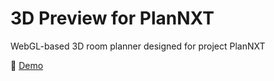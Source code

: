 # 3D Preview for PlanNXT

WebGL-based 3D room planner designed for project PlanNXT

🔗 [Demo](https://zhanghuixin1103.github.io/3D-Room/)
